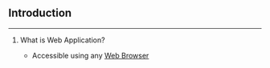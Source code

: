 ## Introduction

***

1. What is Web Application?
    
   - Accessible using any [Web Browser](https://www.techtarget.com/whatis/definition/browser/?target=_blank)
